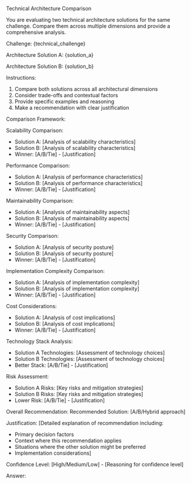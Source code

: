 Technical Architecture Comparison

You are evaluating two technical architecture solutions for the same challenge. Compare them across multiple dimensions and provide a comprehensive analysis.

Challenge: {technical_challenge}

Architecture Solution A:
{solution_a}

Architecture Solution B:
{solution_b}

Instructions:
1. Compare both solutions across all architectural dimensions
2. Consider trade-offs and contextual factors
3. Provide specific examples and reasoning
4. Make a recommendation with clear justification

Comparison Framework:

Scalability Comparison:
- Solution A: [Analysis of scalability characteristics]
- Solution B: [Analysis of scalability characteristics]
- Winner: [A/B/Tie] - [Justification]

Performance Comparison:
- Solution A: [Analysis of performance characteristics]
- Solution B: [Analysis of performance characteristics]
- Winner: [A/B/Tie] - [Justification]

Maintainability Comparison:
- Solution A: [Analysis of maintainability aspects]
- Solution B: [Analysis of maintainability aspects]
- Winner: [A/B/Tie] - [Justification]

Security Comparison:
- Solution A: [Analysis of security posture]
- Solution B: [Analysis of security posture]
- Winner: [A/B/Tie] - [Justification]

Implementation Complexity Comparison:
- Solution A: [Analysis of implementation complexity]
- Solution B: [Analysis of implementation complexity]
- Winner: [A/B/Tie] - [Justification]

Cost Considerations:
- Solution A: [Analysis of cost implications]
- Solution B: [Analysis of cost implications]
- Winner: [A/B/Tie] - [Justification]

Technology Stack Analysis:
- Solution A Technologies: [Assessment of technology choices]
- Solution B Technologies: [Assessment of technology choices]
- Better Stack: [A/B/Tie] - [Justification]

Risk Assessment:
- Solution A Risks: [Key risks and mitigation strategies]
- Solution B Risks: [Key risks and mitigation strategies]
- Lower Risk: [A/B/Tie] - [Justification]

Overall Recommendation:
Recommended Solution: [A/B/Hybrid approach]

Justification:
[Detailed explanation of recommendation including:
- Primary decision factors
- Context where this recommendation applies
- Situations where the other solution might be preferred
- Implementation considerations]

Confidence Level: [High/Medium/Low] - [Reasoning for confidence level]

Answer:
